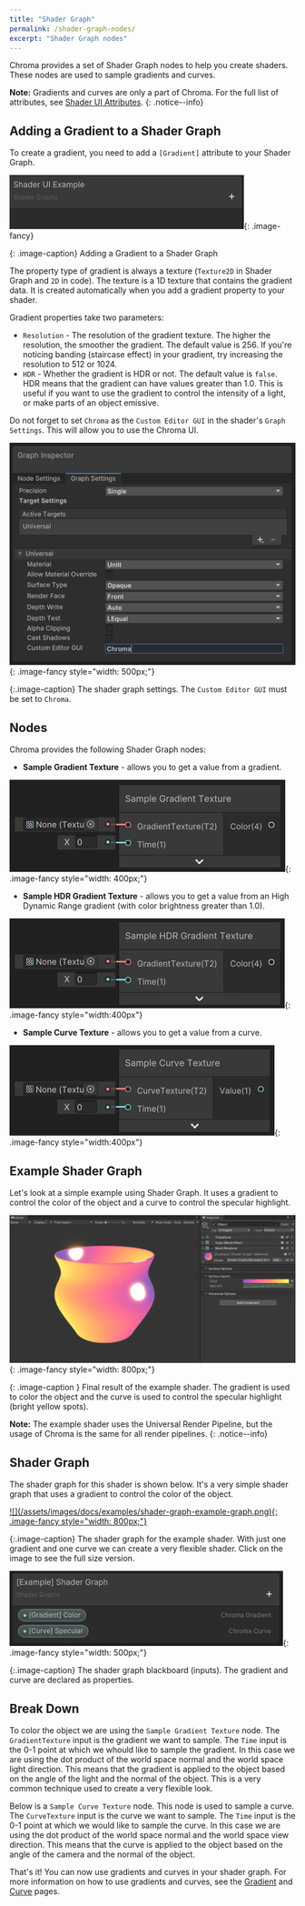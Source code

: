 ```yaml
---
title: "Shader Graph"
permalink: /shader-graph-nodes/
excerpt: "Shader Graph nodes"
---
```


Chroma provides a set of Shader Graph nodes to help you create shaders. These nodes are used to sample gradients and curves.

**Note:** Gradients and curves are only a part of Chroma. For the full list of attributes, see [Shader UI Attributes](/shader-ui-attributes/).
{: .notice--info}

## Adding a Gradient to a Shader Graph

To create a gradient, you need to add a `[Gradient]` attribute to your Shader Graph.

![](/assets/images/docs/attributes/gradient-sg.webp){: .image-fancy}

{: .image-caption}
Adding a Gradient to a Shader Graph

The property type of gradient is always a texture (`Texture2D` in Shader Graph and `2D` in code). The texture is a 1D texture that contains the gradient data. It is created automatically when you add a gradient property to your shader.

Gradient properties take two parameters:
- `Resolution` - The resolution of the gradient texture. The higher the resolution, the smoother the gradient. The default value is 256. If you're noticing banding (staircase effect) in your gradient, try increasing the resolution to 512 or 1024.
- `HDR` - Whether the gradient is HDR or not. The default value is `false`. HDR means that the gradient can have values greater than 1.0. This is useful if you want to use the gradient to control the intensity of a light, or make parts of an object emissive.

Do not forget to set `Chroma` as the `Custom Editor GUI` in the shader's `Graph Settings`. This will allow you to use the Chroma UI.

![](/assets/images/docs/examples/shader-graph-example-settings.png){: .image-fancy style="width: 500px;"}

{:.image-caption}
The shader graph settings. The `Custom Editor GUI` must be set to `Chroma`.

## Nodes

Chroma provides the following Shader Graph nodes:
* **Sample Gradient Texture** - allows you to get a value from a gradient.

![](/assets/images/docs/shader-graph/sample-gradient-node.png){: .image-fancy style="width: 400px;"}

* **Sample HDR Gradient Texture** - allows you to get a value from an High Dynamic Range gradient (with color brightness greater than 1.0).

![](/assets/images/docs/shader-graph/sample-hdr-gradient-node.png){: .image-fancy style="width:400px"}

* **Sample Curve Texture** - allows you to get a value from a curve.

![](/assets/images/docs/shader-graph/sample-curve-node.png){: .image-fancy style="width:400px"}

## Example Shader Graph
Let's look at a simple example using Shader Graph. It uses a gradient to control the color of the object and a curve to control the specular highlight.

![](/assets/images/docs/examples/sg-shader-example.png){: .image-fancy style="width: 800px;"}

{: .image-caption }
Final result of the example shader. The gradient is used to color the object and the curve is used to control the specular highlight (bright yellow spots).

**Note:** The example shader uses the Universal Render Pipeline, but the usage of Chroma is the same for all render pipelines.
{: .notice--info}

## Shader Graph
The shader graph for this shader is shown below. It's a very simple shader graph that uses a gradient to control the color of the object.

<a href="/assets/images/docs/examples/shader-graph-example-graph.png">
![](/assets/images/docs/examples/shader-graph-example-graph.png){: .image-fancy style="width: 800px;"}
</a>

{:.image-caption}
The shader graph for the example shader. With just one gradient and one curve we can create a very flexible shader. Click on the image to see the full size version.

![](/assets/images/docs/examples/shader-graph-example-blackboard.png){: .image-fancy style="width: 500px;"}

{:.image-caption}
The shader graph blackboard (inputs). The gradient and curve are declared as properties.

## Break Down

To color the object we are using the `Sample Gradient Texture` node. The `GradientTexture` input is the gradient we want to sample. The `Time` input is the 0-1 point at which we whould like to sample the gradient. In this case we are using the dot product of the world space normal and the world space light direction. This means that the gradient is applied to the object based on the angle of the light and the normal of the object. This is a very common technique used to create a very flexible look.

Below is a `Sample Curve Texture` node. This node is used to sample a curve. The `CurveTexture` input is the curve we want to sample. The `Time` input is the 0-1 point at which we would like to sample the curve. In this case we are using the dot product of the world space normal and the world space view direction. This means that the curve is applied to the object based on the angle of the camera and the normal of the object.


That's it! You can now use gradients and curves in your shader graph. For more information on how to use gradients and curves, see the [Gradient](/gradient/) and [Curve](/curve/) pages.
